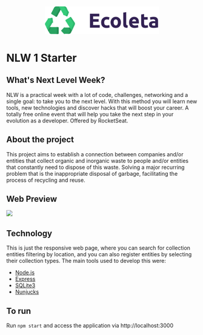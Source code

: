 <h1 align="center">
    <img alt="" title="Ecoleta" src="./public/assets/logo.svg" width="300px"/>
</h1>

# NLW 1 Starter

## What's Next Level Week?
NLW is a practical week with a lot of code, challenges, networking and a single goal: to take you to the next level. With this method you will learn new tools, new technologies and discover hacks that will boost your career. A totally free online event that will help you take the next step in your evolution as a developer. Offered by RocketSeat.

## About the project
This project aims to establish a connection between companies and/or entities that collect organic and inorganic waste to people and/or entities that constantly need to dispose of this waste. Solving a major recurring problem that is the inappropriate disposal of garbage, facilitating the process of recycling and reuse.

## Web Preview
![](./public/assets/nlw1starter.gif)

## Technology
This is just the responsive web page, where you can search for collection entities filtering by location, and you can also register entities by selecting their collection types. The main tools used to develop this were:
- [Node.js](https://nodejs.org/en/)
- [Express](https://expressjs.com/)
- [SQLite3](https://www.sqlite.org/index.html)
- [Nunjucks](https://mozilla.github.io/nunjucks/)

## To run

Run `npm start` and access the application via http://localhost:3000